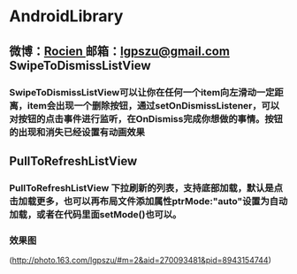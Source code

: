 AndroidLibrary
==============
微博：<a title="Android技术及移动互联网分享" href="http://weibo.com/1901077453" target="_blank">Rocien </a>
邮箱：<a title="欢迎邮件与我交流" href="lgpszu@gmail.com" target="_blank">lgpszu@gmail.com</a>
SwipeToDismissListView 
-----------------------
###   SwipeToDismissListView可以让你在任何一个item向左滑动一定距离，item会出现一个删除按钮，通过setOnDismissListener，可以对按钮的点击事件进行监听，在OnDismiss完成你想做的事情。按钮的出现和消失已经设置有动画效果
PullToRefreshListView
-----------------------
###   PullToRefreshListView 下拉刷新的列表，支持底部加载，默认是点击加载更多，也可以再布局文件添加属性ptrMode:"auto"设置为自动加载，或者在代码里面setMode()也可以。

###   效果图
(http://photo.163.com/lgpszu/#m=2&aid=270093481&pid=8943154744)

